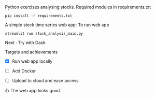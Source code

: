 
Python exercises analysing stocks.
Required modules in requirements.txt
```
pip install -r requirements.txt
```
A simple stock time series web app:
To run web app
```
streamlit run stock_analysis_main.py  
```


Next :  Try with Dash


Targets and achievements
- [x] Run web app locally
- [ ] Add Docker 
- [ ] Upload to cloud and ease access


:+1: The web app looks good. 